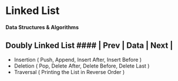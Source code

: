 # Linked List
#### Data Structures & Algorithms

## Doubly Linked List    #### | Prev | Data | Next |

- Insertion ( Push, Append, Insert After, Insert Before )
- Deletion ( Pop, Delete After, Delete Before, Delete Last )
- Traversal ( Printing the List in Reverse Order )